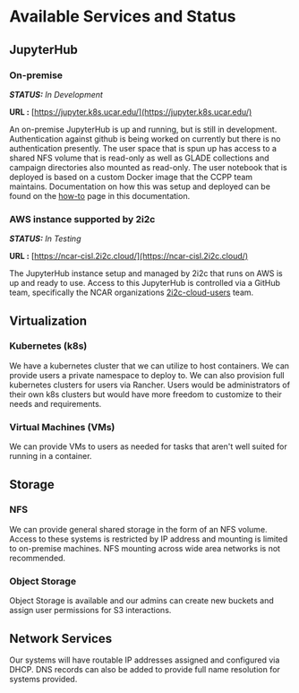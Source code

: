 # Available Services and Status

## JupyterHub
### On-premise
***STATUS:*** *In Development*

**URL :** [https://jupyter.k8s.ucar.edu/](https://jupyter.k8s.ucar.edu/)


An on-premise JupyterHub is up and running, but is still in development. Authentication against github is being worked on currently but there is no authentication presently. The user space that is spun up has access to a shared NFS volume that is read-only as well as GLADE collections and campaign directories also mounted as read-only. The user notebook that is deployed is based on a custom Docker image that the CCPP team maintains. Documentation on how this was setup and deployed can be found on the [how-to](../how-to/k8sJH/customize-docker.md) page in this documentation.   

### AWS instance supported by 2i2c
***STATUS:*** *In Testing*

**URL :** [https://ncar-cisl.2i2c.cloud/](https://ncar-cisl.2i2c.cloud/)

The JupyterHub instance setup and managed by 2i2c that runs on AWS is up and ready to use. Access to this JupyterHub is controlled via a GitHub team, specifically the NCAR organizations [2i2c-cloud-users](https://github.com/orgs/NCAR/teams/2i2c-cloud-users) team. 

## Virtualization
### Kubernetes (k8s)
We have a kubernetes cluster that we can utilize to host containers. We can provide users a private namespace to deploy to. We can also provision full kubernetes clusters for users via Rancher. Users would be administrators of their own k8s clusters but would have more freedom to customize to their needs and requirements.  

### Virtual Machines (VMs)
We can provide VMs to users as needed for tasks that aren't well suited for running in a container. 

## Storage
### NFS
We can provide general shared storage in the form of an NFS volume. Access to these systems is restricted by IP address and mounting is limited to on-premise machines. NFS mounting across wide area networks is not recommended.  

### Object Storage
Object Storage is available and our admins can create new buckets and assign user permissions for S3 interactions. 

## Network Services
Our systems will have routable IP addresses assigned and configured via DHCP. DNS records can also be added to provide full name resolution for systems provided. 